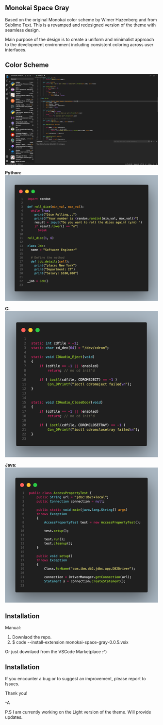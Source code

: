﻿## Monokai Space Gray

Based on the original Monokai color scheme by Wimer Hazenberg and from Sublime Text. This is a revamped and redesigned
version of the theme with seamless design.

Main purpose of the design is to create a uniform and minimalist approach to the development environment including
consistent coloring across user interfaces.

## Color Scheme

![Theme](images/snapshot.png)

**Python:**
![Python Demo](images/monokai-space-gray-py.png)

**C:**
![C Demo](images/monokai-space-gray-c.png)

**Java:**
![Java Demo](images/monokai-space-gray-java.png)

## Installation

Manual:

1. Downlaod the repo.
2. $ code --install-extension monokai-space-gray-0.0.5.vsix

Or just downlaod from the VSCode Marketplace :^)

## Installation

If you encounter a bug or to suggest an improvement, please report to Issues.

Thank you!

-A

P.S I am currently working on the Light version of the theme. Will provide updates.
